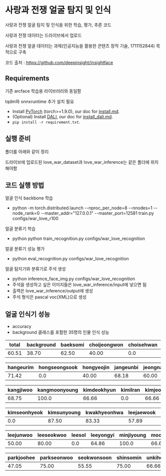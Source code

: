 # 사랑과 전쟁 얼굴 탐지 및 인식

사랑과 전쟁 얼굴 탐지 및 인식을 위한 학습, 평가, 추론 코드

사랑과 전쟁 데이터는 드라이브에서 업로드

사랑과 전쟁 얼굴 데이터는 과제(인공지능을 활용한 콘텐츠 창작 기술, 1711152844) 목적으로 구축

코드 출처 : https://github.com/deepinsight/insightface

## Requirements

기존 arcface 학습용 라이브러리와 동일함

tqdm와 onnxruntime 추가 설치 필요

- Install [PyTorch](http://pytorch.org) (torch>=1.9.0), our doc for [install.md](docs/install.md).
- (Optional) Install [DALI](https://docs.nvidia.com/deeplearning/dali/user-guide/docs/), our doc for [install_dali.md](docs/install_dali.md).
- `pip install -r requirement.txt`.

## 실행 준비

폴더를 아래와 같이 정리

드라이브에 업로드된 love_war_dataset과 love_war_inference는 같은 폴더에 위치해야함

## 코드 실행 방법

얼굴 인식 backbone 학습
- python -m torch.distributed.launch --nproc_per_node=8 --nnodes=1 --node_rank=0 --master_addr="127.0.0.1" --master_port=12581 train.py configs/war_love_r100


얼굴 분류기 학습
- python python train_recognition.py configs/war_love_recognition


얼굴 분류기 성능 평가
- python eval_recognition.py configs/war_love_recognition


얼굴 탐지기와 분류기로 주석 생성
- python inference_face_img.py configs/war_love_recognition
- 주석을 생성하고 싶은 이미지들은 love_war_inference/input에 넣으면 됨
- 출력은 love_war_inference/output에 생성
- 주석 형식은 pascal voc(XML)으로 생성

## 얼굴 인식기 성능

- accuracy
- background 클래스를 포함한 35명의 인물 인식 성능

| total | background | baeksomi | choijeongwon | choisehwan | choiyoungwan |
| ----- | ------ | ----- | ----------- | ---------- | --------- |
| 60.51 | 38.70  | 62.50 | 40.00      | 0.0     | 60.00      |

| hangeurim | hongseongsook | hongyeojin | jangeunbi | jeongnaon | jojeongrae |
| ----- | ------ | ----- | ----------- | ---------- | --------- |
| 71.42 | 0.0  | 40.00 | 68.18      | 60.00     | 60.00      |

| kangjiwoo | kangmoonyoung | kimdeokhyun | kimilran | kimjeongkyun | kimjimin |
| ----- | ------ | ----- | ----------- | ---------- | --------- |
| 68.75 | 100.0  | 66.66 | 0.0     | 66.66    | 86.66      |

| kimseonhyeok | kimsunyoung | kwakhyeonhwa | leejaewook | leejeongsoo | leejihoo |
| ----- | ------ | ----- | ----------- | ---------- | --------- |
| 0.0 | 87.50  | 83.33 | 57.89  | 0.0  | 66.66   |

| leejunwoo | leeseokwoo | leesol | leeyongyi | minjiyoung | moonbobae |
| ----- | ------ | ----- | ----------- | ---------- | --------- |
| 50.00 | 80.00  | 0.0 | 64.86  | 100.0  | 66.66   |

| parkjoohee | parkseonwoo | seokwonsoon | shinsomin | unkiho | yooncheolhyung |
| ----- | ------ | ----- | ----------- | ---------- | --------- |
| 47.05 | 75.00  | 55.55 | 75.00  | 66.66  | 0.0   |

